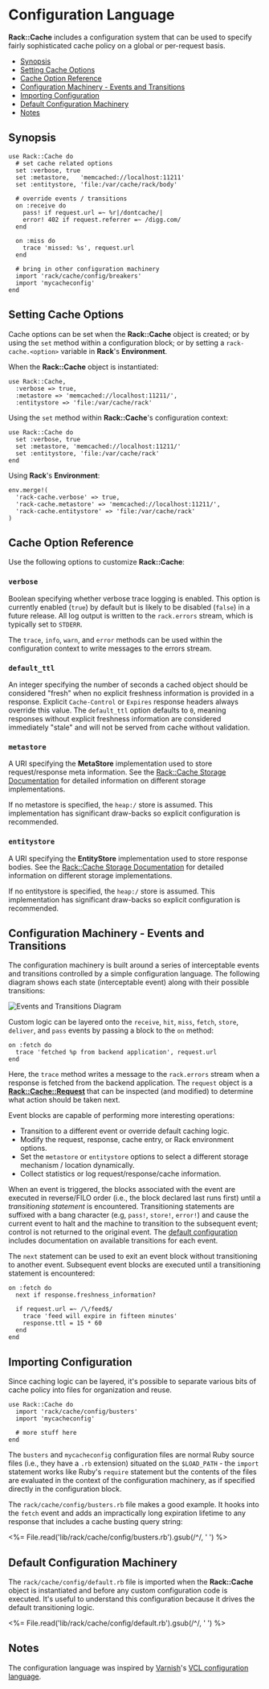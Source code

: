 Configuration Language
======================

__Rack::Cache__ includes a configuration system that can be used to specify
fairly sophisticated cache policy on a global or per-request basis.

  - [Synopsis](#synopsis)
  - [Setting Cache Options](#setopt)
  - [Cache Option Reference](#options)
  - [Configuration Machinery - Events and Transitions](#machinery)
  - [Importing Configuration](#import)
  - [Default Configuration Machinery](#default)
  - [Notes](#notes)

<a id='synopsis'></a>

Synopsis
--------

    use Rack::Cache do
      # set cache related options
      set :verbose, true
      set :metastore,   'memcached://localhost:11211'
      set :entitystore, 'file:/var/cache/rack/body'

      # override events / transitions
      on :receive do
        pass! if request.url =~ %r|/dontcache/|
        error! 402 if request.referrer =~ /digg.com/
      end

      on :miss do
        trace 'missed: %s', request.url
      end

      # bring in other configuration machinery
      import 'rack/cache/config/breakers'
      import 'mycacheconfig'
    end

<a id='setopt'></a>

Setting Cache Options
---------------------

Cache options can be set when the __Rack::Cache__ object is created; or by using
the `set` method within a configuration block; or by setting a
`rack-cache.<option>` variable in __Rack__'s __Environment__.

When the __Rack::Cache__ object is instantiated:

    use Rack::Cache,
      :verbose => true,
      :metastore => 'memcached://localhost:11211/',
      :entitystore => 'file:/var/cache/rack'

Using the `set` method within __Rack::Cache__'s configuration context:

    use Rack::Cache do
      set :verbose, true
      set :metastore, 'memcached://localhost:11211/'
      set :entitystore, 'file:/var/cache/rack'
    end

Using __Rack__'s __Environment__:

    env.merge!(
      'rack-cache.verbose' => true,
      'rack-cache.metastore' => 'memcached://localhost:11211/',
      'rack-cache.entitystore' => 'file:/var/cache/rack'
    )

<a id='options'></a>

Cache Option Reference
----------------------

Use the following options to customize __Rack::Cache__:

### `verbose`

Boolean specifying whether verbose trace logging is enabled. This option is
currently enabled (`true`) by default but is likely to be disabled (`false`) in
a future release. All log output is written to the `rack.errors` stream, which
is typically set to `STDERR`.

The `trace`, `info`, `warn`, and `error` methods can be used within the
configuration context to write messages to the errors stream.

### `default_ttl`

An integer specifying the number of seconds a cached object should be considered
"fresh" when no explicit freshness information is provided in a response.
Explicit `Cache-Control` or `Expires` response headers always override this
value. The `default_ttl` option defaults to `0`, meaning responses without
explicit freshness information are considered immediately "stale" and will not
be served from cache without validation.

### `metastore`

A URI specifying the __MetaStore__ implementation used to store request/response
meta information. See the [Rack::Cache Storage Documentation](storage.html)
for detailed information on different storage implementations.

If no metastore is specified, the `heap:/` store is assumed. This implementation
has significant draw-backs so explicit configuration is recommended.

### `entitystore`

A URI specifying the __EntityStore__ implementation used to store
response bodies. See the [Rack::Cache Storage Documentation](storage.html)
for detailed information on different storage implementations.

If no entitystore is specified, the `heap:/` store is assumed. This
implementation has significant draw-backs so explicit configuration is
recommended.

<a id='machinery'></a>

Configuration Machinery - Events and Transitions
------------------------------------------------

The configuration machinery is built around a series of interceptable events and
transitions controlled by a simple configuration language. The following diagram
shows each state (interceptable event) along with their possible transitions:

<p class='center'>
<img src='events.png' alt='Events and Transitions Diagram' />
</p>

Custom logic can be layered onto the `receive`, `hit`, `miss`, `fetch`, `store`,
`deliver`, and `pass` events by passing a block to the `on` method:

    on :fetch do
      trace 'fetched %p from backend application', request.url
    end

Here, the `trace` method writes a message to the `rack.errors` stream when a
response is fetched from the backend application. The `request` object is a
[__Rack::Cache::Request__](./api/classes/Rack/Cache/Request) that can be
inspected (and modified) to determine what action should be taken next.

Event blocks are capable of performing more interesting operations:

  * Transition to a different event or override default caching logic.
  * Modify the request, response, cache entry, or Rack environment options.
  * Set the `metastore` or `entitystore` options to select a different storage
    mechanism / location dynamically.
  * Collect statistics or log request/response/cache information.

When an event is triggered, the blocks associated with the event are executed in
reverse/FILO order (i.e., the block declared last runs first) until a
_transitioning statement_ is encountered. Transitioning statements are suffixed
with a bang character (e.g, `pass!`, `store!`, `error!`) and cause the current
event to halt and the machine to transition to the subsequent event; control is
not returned to the original event. The [default configuration](#default)
includes documentation on available transitions for each event.

The `next` statement can be used to exit an event block without transitioning
to another event. Subsequent event blocks are executed until a transitioning
statement is encountered:

    on :fetch do
      next if response.freshness_information?

      if request.url =~ /\/feed$/
        trace 'feed will expire in fifteen minutes'
        response.ttl = 15 * 60
      end
    end

<a id='import'></a>

Importing Configuration
-----------------------

Since caching logic can be layered, it's possible to separate various bits of
cache policy into files for organization and reuse.

    use Rack::Cache do
      import 'rack/cache/config/busters'
      import 'mycacheconfig'

      # more stuff here
    end

The `busters` and `mycacheconfig` configuration files are normal Ruby source
files (i.e., they have a `.rb` extension) situated on the `$LOAD_PATH` - the
`import` statement works like Ruby's `require` statement but the contents of the
files are evaluated in the context of the configuration machinery, as if
specified directly in the configuration block.

The `rack/cache/config/busters.rb` file makes a good example. It hooks into the
`fetch` event and adds an impractically long expiration lifetime to any response
that includes a cache busting query string:

<%= File.read('lib/rack/cache/config/busters.rb').gsub(/^/, '    ') %>


<a id='default'></a>

Default Configuration Machinery
-------------------------------

The `rack/cache/config/default.rb` file is imported when the __Rack::Cache__
object is instantiated and before any custom configuration code is executed.
It's useful to understand this configuration because it drives the default
transitioning logic.

<%= File.read('lib/rack/cache/config/default.rb').gsub(/^/, '    ') %>

<a id='notes'></a>

Notes
-----

The configuration language was inspired by [Varnish][var]'s
[VCL configuration language][vcl].

[var]: http://varnish.projects.linpro.no/
  "Varnish HTTP accelerator"

[vcl]: http://tomayko.com/man/vcl
  "VCL(7) -- Varnish Configuration Language Manual Page"
